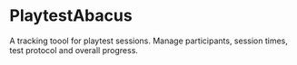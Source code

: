 # PlaytestAbacus
A tracking toool for playtest sessions. Manage participants, session times, test protocol and overall progress.
